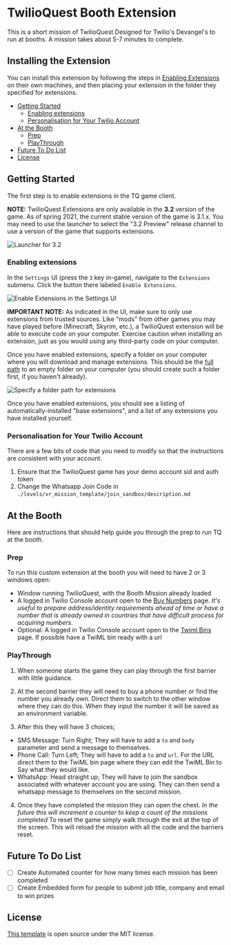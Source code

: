 # TwilioQuest Booth Extension
This is a short mission of TwilioQuest Designed for Twilio's Devangel's to run at booths.
A mission takes about 5-7 minutes to complete.
  
## Installing the Extension
You can install this extension by following the steps in [Enabling Extensions](#enabling-extensions) on their own machines, and then placing your extension in the folder they specified for extensions.

<!-- START doctoc generated TOC please keep comment here to allow auto update -->
<!-- DON'T EDIT THIS SECTION, INSTEAD RE-RUN doctoc TO UPDATE -->

- [Getting Started](#getting-started)
  - [Enabling extensions](#enabling-extensions)
  - [Personalisation for Your Twilio Account](#personalisation-for-your-twilio-account)
- [At the Booth](#at-the-booth)
  - [Prep](#prep)
  - [PlayThrough](#playthrough)
- [Future To Do List](#future-to-do-list)
- [License](#license)

<!-- END doctoc generated TOC please keep comment here to allow auto update -->

## Getting Started
The first step is to enable extensions in the TQ game client.

**NOTE:** TwilioQuest Extensions are only available in the **3.2** version of the game. As of spring 2021, the current stable version of the game is 3.1.x. You may need to use the launcher to select the "3.2 Preview" release channel to use a version of the game that supports extensions.

![Launcher for 3.2](https://firebasestorage.googleapis.com/v0/b/twilioquest-prod.appspot.com/o/docs%2Flauncher-preview.png?alt=media&token=6aedd709-9ba2-4ab3-b935-2537a8f5ff2f)

### Enabling extensions

In the `Settings` UI (press the `3` key in-game), navigate to the `Extensions` submenu. Click the button there labeled `Enable Extensions`.

![Enable Extensions in the Settings UI](https://firebasestorage.googleapis.com/v0/b/twilioquest-prod.appspot.com/o/docs%2Fenable-extensions.png?alt=media&token=8cc8e5ea-ee56-4a39-ae92-91add950b040)

**IMPORTANT NOTE:** As indicated in the UI, make sure to only use extensions from trusted sources. Like "mods" from other games you may have played before (Minecraft, Skyrim, etc.), a TwilioQuest extension will be able to execute code on your computer. Exercise caution when installing an extension, just as you would using any third-party code on your computer.

Once you have enabled extensions, specify a folder on your computer where you will download and manage extensions. This should be the [full path](https://en.wikipedia.org/wiki/Fully_qualified_name#Filenames_and_paths) to an empty folder on your computer (you should create such a folder first, if you haven't already).

![Specify a folder path for extensions](https://firebasestorage.googleapis.com/v0/b/twilioquest-prod.appspot.com/o/docs%2Fext-folder.png?alt=media&token=4936dd5c-d84c-459e-9179-4c545a64b297)

Once you have enabled extensions, you should see a listing of automatically-installed "base extensions", and a list of any extensions you have installed yourself.

### Personalisation for Your Twilio Account
There are a few bits of code that you need to modify so that the instructions are consistent with your account.

1. Ensure that the TwilioQuest game has your demo account sid and auth token
2. Change the Whatsapp Join Code in `./levels/vr_mission_template/join_sandbox/description.md`

## At the Booth
Here are instructions that should help guide you through the prep to run TQ at the booth.

### Prep
To run this custom extension at the booth you will need to have 2 or 3 windows open:
- Window running TwilioQuest, with the Booth Mission already loaded
- A logged in Twilio Console account open to the [Buy Numbers](https://console.twilio.com/us1/develop/phone-numbers/manage/search?frameUrl=%2Fconsole%2Fphone-numbers%2Fsearch%3Fx-target-region%3Dus1&currentFrameUrl=%2Fconsole%2Fphone-numbers%2Fsearch%3FisoCountry%3DGB%26searchTerm%3D%26searchFilter%3Dleft%26searchType%3Dnumber%26x-target-region%3Dus1%26__override_layout__%3Dembed%26bifrost%3Dtrue) page. *It's useful to prepare address/identity requirements ahead of time or have a number that is already owned in countries that have difficult process for acquiring numbers.*
- Optional: A logged in Twilio Console account open to the [Twiml Bins](https://console.twilio.com/us1/develop/twiml-bins/twiml-bins?frameUrl=%2Fconsole%2Ftwiml-bins%3Fx-target-region%3Dus1) page. If possible have a TwiML bin ready with a url

### PlayThrough
1. When someone starts the game they can play through the first barrier with little guidance.

2. At the second barrier they will need to buy a phone number or find the number you already own. Direct them to switch to the other window where they can do this. When they input the number it will be saved as an environment variable.

3. After this they will have 3 choices;
  * SMS Message: Turn Right; They will have to add a `to` and `body` parameter and send a message to themselves. 
  * Phone Call: Turn Left; They will have to add a `to` and `url`. For the URL direct them to the TwiML bin page where they can edit the TwiML Bin to Say what they would like.
  * WhatsApp: Head straight up; They will have to join the sandbox associated with whatever account you are using. They can then send a whatsapp message to themselves on the second mission.

4. Once they have completed the mission they can open the chest. *In the future this will increment a counter to keep a count of the missions completed* To reset the game simply walk through the exit at the top of the screen. This will reload the mission with all the code and the barriers reset.

## Future To Do List
- [ ] Create Automated counter for how many times each mission has been completed
- [ ] Create Embedded form for people to submit job title, company and email to win prizes

## License
[This template](https://github.com/TwilioQuest/twilioquest-extension-template) is open source under the MIT license.
